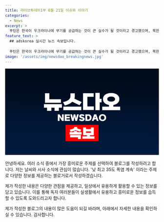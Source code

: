 ```yaml
---
title: 라이브투데이1부 6월 21일 이슈와 이야기
categories:
  - News
excerpt: >
  푸틴은 한국이 우크라이나에 무기를 공급하는 것이 큰 실수가 될 것이라고 경고했으며, 북한에도 무기를 공급할 가능성을 배제하지 않았습니다. 뉴욕증시는 혼조 마감했는데, 엔비디아는 시가총액 1위 자리를 마이크로소프트에 내줬습니다. 화천대유 대주주와 전 뉴스타파 전문위원이 구속됐으며, 최태원 SK그룹 회장의 이혼 소송과 관련한 상고가 제출됐습니다. 폭염이 계속되고, 제주는 오늘 오전까지 강한 장맛비가 예상됩니다. #푸틴 #살상무기 #뉴욕증시 #김만배 #최태원 #폭염
feature_text: >
  ## adskorea 실시간 뉴스 속보입니다.

  푸틴은 한국이 우크라이나에 무기를 공급하는 것이 큰 실수가 될 것이라고 경고했으며, 북한에도 무기를 공급할 가능성을 배제하지 않았습니다. 뉴욕증시는 혼조 마감했는데, 엔비디아는 시가총액 1위 자리를 마이크로소프트에 내줬습니다. 화천대유 대주주와 전 뉴스타파 전문위원이 구속됐으며, 최태원 SK그룹 회장의 이혼 소송과 관련한 상고가 제출됐습니다. 폭염이 계속되고, 제주는 오늘 오전까지 강한 장맛비가 예상됩니다. #푸틴 #살상무기 #뉴욕증시 #김만배 #최태원 #폭염
image: '/assets/img/newsdao_breakingnews.jpg'
---
```


<p><img src="/assets/img/newsdao_breakingnews.jpg" alt="adskorea 속보" /></p>

<p>안녕하세요. 여러 소식 중에서 가장 흥미로운 주제를 선택하여 블로그를 작성하려고 합니다. 저는 날씨와 시사 소식에 관심이 많습니다. '낮 최고 35도 폭염 계속' 이라는 주제로 다양한 정보를 제공하는 블로거로서 작성하겠습니다. </p>

<p>제가 작성한 내용은 다양한 관점을 제공하고, 일상에서 유용하게 활용할 수 있는 정보를 담고 있습니다. 이를 통해 독자 여러분들이 실생활에서 유용하고 흥미로운 정보를 습득할 수 있도록 도와드리고자 합니다.</p>

<p>제가 작성한 블로그의 내용이 많은 도움이 되길 바라며, 아래에서 자세한 내용을 확인하실 수 있습니다. 감사합니다.</p>


